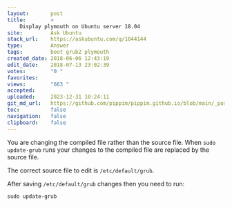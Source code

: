 ```yaml
---
layout:       post
title:        >
    Display plymouth on Ubuntu server 18.04
site:         Ask Ubuntu
stack_url:    https://askubuntu.com/q/1044144
type:         Answer
tags:         boot grub2 plymouth
created_date: 2018-06-06 12:43:19
edit_date:    2018-07-13 23:02:39
votes:        "0 "
favorites:    
views:        "663 "
accepted:     
uploaded:     2023-12-31 10:24:11
git_md_url:   https://github.com/pippim/pippim.github.io/blob/main/_posts/2018/2018-06-06-Display-plymouth-on-Ubuntu-server-18.04.md
toc:          false
navigation:   false
clipboard:    false
---
```


You are changing the compiled file rather than the source file. When `sudo update-grub` runs your changes to the compiled file are replaced by the source file.

The correct source file to edit is `/etc/default/grub`.

After saving `/etc/default/grub` changes then you need to run:

``` 
sudo update-grub
```
